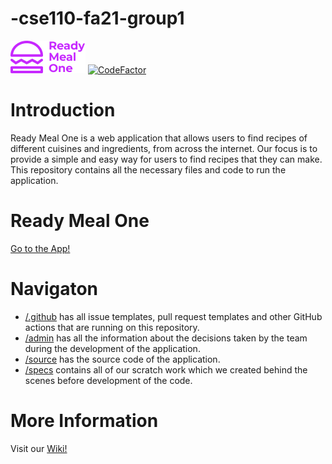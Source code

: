 # -cse110-fa21-group1
![Our logo](https://github.com/cse110-fa21-group1/-cse110-fa21-group1/blob/main/source/assets/logo.png)
[![CodeFactor](https://www.codefactor.io/repository/github/cse110-fa21-group1/-cse110-fa21-group1/badge)](https://www.codefactor.io/repository/github/cse110-fa21-group1/-cse110-fa21-group1)

# Introduction
Ready Meal One is a web application that allows users to find recipes of different cuisines and ingredients, from across the internet. Our focus is to provide a simple and easy way for users to find recipes that they can make. This repository contains all the necessary files and code to run the application.

# Ready Meal One
[Go to the App!](https://boring-euler-57ddc5.netlify.app/)

# Navigaton
- [/.github](https://github.com/cse110-fa21-group1/-cse110-fa21-group1/tree/main/.github) has all issue templates, pull request templates and other GitHub actions that are running on this repository.
- [/admin](https://github.com/cse110-fa21-group1/-cse110-fa21-group1/tree/main/admin) has all the information about the decisions taken by the team during the development of the application.
- [/source](https://github.com/cse110-fa21-group1/-cse110-fa21-group1/tree/main/source) has the source code of the application.
- [/specs](https://github.com/cse110-fa21-group1/-cse110-fa21-group1/tree/main/specs) contains all of our scratch work which we created behind the scenes before development of the code.

# More Information
Visit our [Wiki!](https://github.com/cse110-sp21-group13/cse110-sp21-group13/wiki)
